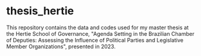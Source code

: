 # thesis_hertie
This repository contains the data and codes used for my master thesis at the Hertie School of Governance, "Agenda Setting in the Brazilian Chamber of Deputies: Assessing the Influence of Political Parties and Legislative Member Organizations", presented in 2023.
